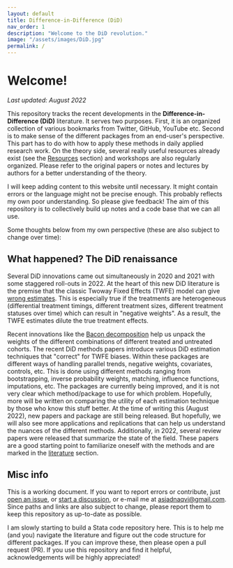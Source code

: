 ```yaml
---
layout: default
title: Difference-in-Difference (DiD)
nav_order: 1
description: "Welcome to the DiD revolution."
image: "/assets/images/DiD.jpg"
permalink: /
---
```



# Welcome!

*Last updated: August 2022*

This repository tracks the recent developments in the **Difference-in-Difference (DiD)** literature. It serves two purposes. First, it is an organized collection of various bookmarks from Twitter, GitHub, YouTube etc. Second is to make sense of the different packages from an end-user's perspective. This part has to do with how to apply these methods in daily applied research work. On the theory side, several really useful resources already exist (see the [Resources](https://asjadnaqvi.github.io/DiD/docs/resources) section) and workshops are also regularly organized. Please refer to the original papers or notes and lectures by authors for a better understanding of the theory.

I will keep adding content to this website until necessary. It might contain errors or the language might not be precise enough. This probably reflects my own poor understanding. So please give feedback! The aim of this repository is to collectively build up notes and a code base that we can all use.

Some thoughts below from my own perspective (these are also subject to change over time):


## What happened? The DiD renaissance

Several DiD innovations came out simultaneously in 2020 and 2021 with some staggered roll-outs in 2022. At the heart of this new DiD literature is the premise that the classic Twoway Fixed Effects (TWFE) model can give [wrong estimates](https://asjadnaqvi.github.io/DiD/docs/code/06_twfe/). This is especially true if the treatments are heterogeneous (differential treatment timings, different treatment sizes, different treatment statuses over time) which can result in "negative weights". As a result, the TWFE estimates dilute the true treatment effects. 

Recent innovations like the [Bacon decomposition](https://asjadnaqvi.github.io/DiD/docs/code/06_bacon/) help us unpack the weights of the different combinations of different treated and untreated cohorts. The recent DiD methods papers introduce various DiD estimation techniques that "correct" for TWFE biases. Within these packages are different ways of handling parallel trends, negative weights, covariates, controls, etc. This is done using different methods ranging from bootstrapping, inverse probability weights, matching, influence functions, imputations, etc. The packages are currently being improved, and it is not very clear which method/package to use for which problem. Hopefully, more will be written on comparing the utility of each estimation technique by those who know this stuff better. At the time of writing this (August 2022), new papers and package are still being released. But hopefully, we will also see more applications and replications that can help us understand the nuances of the different methods. Additionally, in 2022, several review papers were released that summarize the state of the field. These papers are a good starting point to familiarize oneself with the methods and are marked in the [literature](https://asjadnaqvi.github.io/DiD/docs/reading/04_literature/) section.


## Misc info

This is a working document. If you want to report errors or contribute, just [open an issue](https://github.com/AsjadNaqvi/DiD/issues), or [start a discussion](https://github.com/asjadnaqvi/DiD/discussions), or e-mail me at asjadnaqvi@gmail.com. Since paths and links are also subject to change, please report them to keep this repository as up-to-date as possible.

I am slowly starting to build a Stata code repository here. This is to help me (and you) navigate the literature and figure out the code structure for different packages. If you can improve these, then please open a pull request (PR). If you use this repository and find it helpful, acknowledgements will be highly appreciated!



